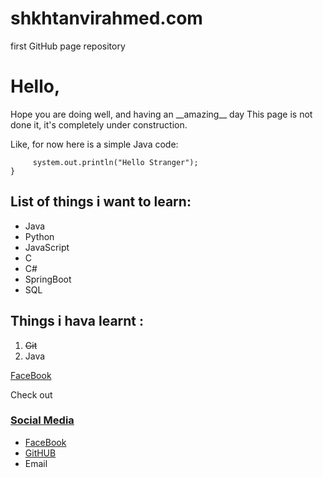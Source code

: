 # shkhtanvirahmed.com
first GitHub page repository

# Hello,

<p>Hope you are doing well, and having an __amazing__ day
This page is not done it, it's completely under construction.</p>  
  
  
Like, for now here is a simple Java code:  
 ```public static void main(String args[])  <br>{  
      system.out.println("Hello Stranger");  
 }  
 ```  

## List of things i want to learn:

 - Java
 - Python
 - JavaScript
 - C
 - C#
 - SpringBoot
 - SQL


## Things i hava learnt :

 1. <del>Git</del>
 2. Java

[FaceBook]<p>Check out <a href="[https://www.freecodecamp.org/](https://www.facebook.com/IamSkhTanvirAhmed/)" target="_blank"></p>  
  
### Social Media

- [FaceBook][Facebook]
- [GitHUB][GitHub]
- Email



<!-- So, links for all social media-->

[Facebook]: https://www.facebook.com/IamSkhTanvirAhmed/
[GitHub]: https://www.github.com/AhVir
